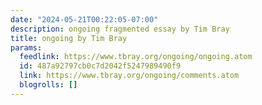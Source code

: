 ```yaml
---
date: "2024-05-21T00:22:05-07:00"
description: ongoing fragmented essay by Tim Bray
title: ongoing by Tim Bray
params:
  feedlink: https://www.tbray.org/ongoing/ongoing.atom
  id: 487a92797cb0c7d2042f5247989490f9
  link: https://www.tbray.org/ongoing/comments.atom
  blogrolls: []
---
```

